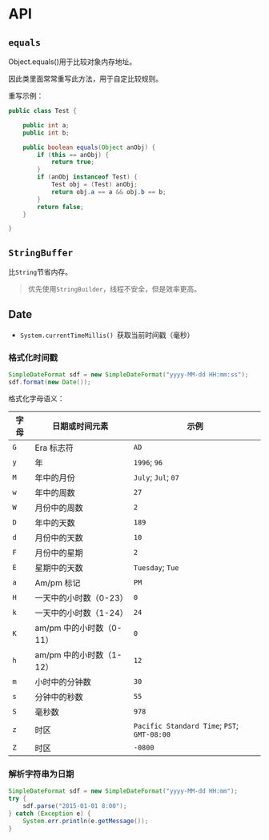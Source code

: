 # API



## `equals`

Object.equals()用于比较对象内存地址。

因此类里面常常重写此方法，用于自定比较规则。

重写示例：

```java
public class Test {

	public int a;
	public int b;

	public boolean equals(Object anObj) {
		if (this == anObj) {
			return true;
		}
		if (anObj instanceof Test) {
			Test obj = (Test) anObj;
			return obj.a == a && obj.b == b;
		}
		return false;
	}

}
```



## `StringBuffer`

比`String`节省内存。

>   优先使用`StringBuilder`，线程不安全，但是效率更高。



## Date

-   `System.currentTimeMillis() `获取当前时间戳（毫秒）

### 格式化时间戳

```java
SimpleDateFormat sdf = new SimpleDateFormat("yyyy-MM-dd HH:mm:ss");
sdf.format(new Date());
```

格式化字母语义：

| 字母 | 日期或时间元素           | 示例                                        |
| ---- | ------------------------ | ------------------------------------------- |
| `G`  | Era 标志符               | `AD`                                        |
| `y`  | 年                       | `1996`; `96`                                |
| `M`  | 年中的月份               | `July`; `Jul`; `07`                         |
| `w`  | 年中的周数               | `27`                                        |
| `W`  | 月份中的周数             | `2`                                         |
| `D`  | 年中的天数               | `189`                                       |
| `d`  | 月份中的天数             | `10`                                        |
| `F`  | 月份中的星期             | `2`                                         |
| `E`  | 星期中的天数             | `Tuesday`; `Tue`                            |
| `a`  | Am/pm 标记               | `PM`                                        |
| `H`  | 一天中的小时数（0-23）   | `0`                                         |
| `k`  | 一天中的小时数（1-24）   | `24`                                        |
| `K`  | am/pm 中的小时数（0-11） | `0`                                         |
| `h`  | am/pm 中的小时数（1-12） | `12`                                        |
| `m`  | 小时中的分钟数           | `30`                                        |
| `s`  | 分钟中的秒数             | `55`                                        |
| `S`  | 毫秒数                   | `978`                                       |
| `z`  | 时区                     | `Pacific Standard Time`; `PST`; `GMT-08:00` |
| `Z`  | 时区                     | `-0800`                                     |

### 解析字符串为日期

```java
SimpleDateFormat sdf = new SimpleDateFormat("yyyy-MM-dd HH:mm");
try {
    sdf.parse("2015-01-01 8:00");
} catch (Exception e) {
    System.err.println(e.getMessage());
}
```

